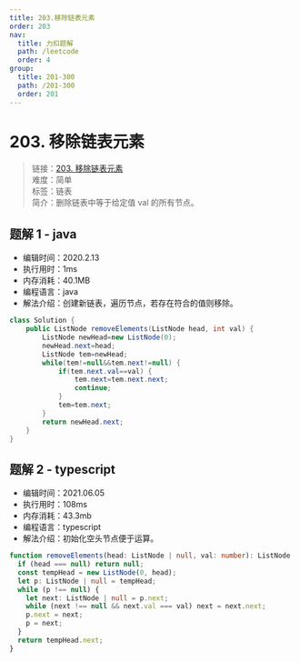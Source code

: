 ```yaml
---
title: 203.移除链表元素
order: 203
nav:
  title: 力扣题解
  path: /leetcode
  order: 4
group:
  title: 201-300
  path: /201-300
  order: 201
---
```


# 203. 移除链表元素

> 链接：[203. 移除链表元素](https://leetcode-cn.com/problems/remove-linked-list-elements/)  
> 难度：简单  
> 标签：链表  
> 简介：删除链表中等于给定值 val 的所有节点。

## 题解 1 - java

- 编辑时间：2020.2.13
- 执行用时：1ms
- 内存消耗：40.1MB
- 编程语言：java
- 解法介绍：创建新链表，遍历节点，若存在符合的值则移除。

```java
class Solution {
    public ListNode removeElements(ListNode head, int val) {
        ListNode newHead=new ListNode(0);
        newHead.next=head;
        ListNode tem=newHead;
        while(tem!=null&&tem.next!=null) {
        	if(tem.next.val==val) {
        		tem.next=tem.next.next;
                continue;
        	}
        	tem=tem.next;
        }
        return newHead.next;
    }
}
```

## 题解 2 - typescript

- 编辑时间：2021.06.05
- 执行用时：108ms
- 内存消耗：43.3mb
- 编程语言：typescript
- 解法介绍：初始化空头节点便于运算。

```typescript
function removeElements(head: ListNode | null, val: number): ListNode | null {
  if (head === null) return null;
  const tempHead = new ListNode(0, head);
  let p: ListNode | null = tempHead;
  while (p !== null) {
    let next: ListNode | null = p.next;
    while (next !== null && next.val === val) next = next.next;
    p.next = next;
    p = next;
  }
  return tempHead.next;
}
```
